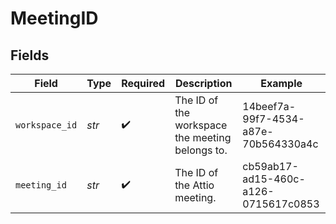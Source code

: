 # MeetingID


## Fields

| Field                                           | Type                                            | Required                                        | Description                                     | Example                                         |
| ----------------------------------------------- | ----------------------------------------------- | ----------------------------------------------- | ----------------------------------------------- | ----------------------------------------------- |
| `workspace_id`                                  | *str*                                           | :heavy_check_mark:                              | The ID of the workspace the meeting belongs to. | 14beef7a-99f7-4534-a87e-70b564330a4c            |
| `meeting_id`                                    | *str*                                           | :heavy_check_mark:                              | The ID of the Attio meeting.                    | cb59ab17-ad15-460c-a126-0715617c0853            |